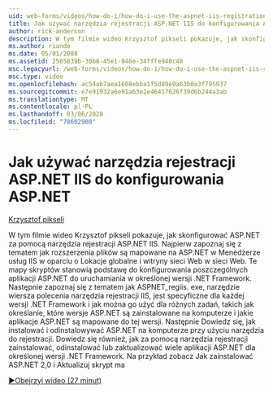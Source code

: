 ```yaml
---
uid: web-forms/videos/how-do-i/how-do-i-use-the-aspnet-iis-registration-tool-to-configure-aspnet
title: Jak używać narzędzia rejestracji ASP.NET IIS do konfigurowania ASP.NET | Microsoft Docs
author: rick-anderson
description: W tym filmie wideo Krzysztof pikseli pokazuje, jak skonfigurować ASP.NET za pomocą narzędzia rejestracji ASP.NET IIS. Najpierw Zobacz, jak rozszerzenia plików są mapowane na ASP.NET w...
ms.author: riande
ms.date: 05/01/2008
ms.assetid: 2565839b-30b8-45e1-946e-34fffe940c48
msc.legacyurl: /web-forms/videos/how-do-i/how-do-i-use-the-aspnet-iis-registration-tool-to-configure-aspnet
msc.type: video
ms.openlocfilehash: ac54ab7aea1608ebba1f5d89e9a63b0a3f795937
ms.sourcegitcommit: e7e91932a6e91a63e2e46417626f39d6b244a3ab
ms.translationtype: MT
ms.contentlocale: pl-PL
ms.lasthandoff: 03/06/2020
ms.locfileid: "78602908"
---
```

# <a name="how-do-i-use-the-aspnet-iis-registration-tool-to-configure-aspnet"></a>Jak używać narzędzia rejestracji ASP.NET IIS do konfigurowania ASP.NET

[Krzysztof pikseli](https://twitter.com/chrispels)

W tym filmie wideo Krzysztof pikseli pokazuje, jak skonfigurować ASP.NET za pomocą narzędzia rejestracji ASP.NET IIS. Najpierw zapoznaj się z tematem jak rozszerzenia plików są mapowane na ASP.NET w Menedżerze usług IIS w oparciu o Lokacje globalne i witryny sieci Web w sieci Web. Te mapy skryptów stanowią podstawę do konfigurowania poszczególnych aplikacji ASP.NET do uruchamiania w określonej wersji .NET Framework. Następnie zapoznaj się z tematem jak ASPNET\_regiis. exe, narzędzie wiersza polecenia narzędzia rejestracji IIS, jest specyficzne dla każdej wersji .NET Framework i jak można go użyć dla różnych zadań, takich jak określanie, które wersje ASP.NET są zainstalowane na komputerze i jakie aplikacje ASP.NET są mapowane do tej wersji. Następnie Dowiedz się, jak instalować i odinstalowywać ASP.NET na komputerze przy użyciu narzędzia do rejestracji. Dowiedz się również, jak za pomocą narzędzia rejestracji zainstalować, odinstalować lub zaktualizować wiele aplikacji ASP.NET dla określonej wersji .NET Framework. Na przykład zobacz Jak zainstalować ASP.NET 2,0 i Aktualizuj skrypt ma

[&#9654;Obejrzyj wideo (27 minut)](https://channel9.msdn.com/Blogs/ASP-NET-Site-Videos/how-do-i-use-the-aspnet-iis-registration-tool-to-configure-aspnet)
